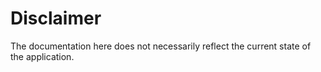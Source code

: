 # Disclaimer

The documentation here does not necessarily reflect the current state of the application.